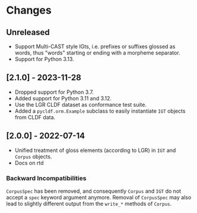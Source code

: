 # Changes
  
## Unreleased

- Support Multi-CAST style IGts, i.e. prefixes or suffixes glossed as words, thus "words" starting
  or ending with a morpheme separator.
- Support for Python 3.13.


## [2.1.0] - 2023-11-28

- Dropped support for Python 3.7.
- Added support for Python 3.11 and 3.12.
- Use the LGR CLDF dataset as conformance test suite.
- Added a `pycldf.orm.Example` subclass to easily instantiate `IGT` objects from CLDF data.


## [2.0.0] - 2022-07-14

- Unified treatment of gloss elements (according to LGR) in `IGT` and `Corpus` objects.
- Docs on rtd

### Backward Incompatibilities

`CorpusSpec` has been removed, and consequently `Corpus` and `IGT` do not
accept a `spec` keyword argument anymore.
Removal of `CorpusSpec` may also lead to slightly different output from
the `write_*` methods of `Corpus`.


